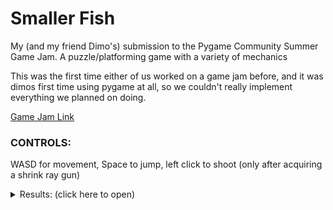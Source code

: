 # Smaller Fish

My (and my friend Dimo's) submission to the Pygame Community Summer Game Jam. A puzzle/platforming game with a variety of mechanics

This was the first time either of us worked on a game jam before, and it was dimos first time using pygame at all, so we couldn't really implement everything we planned on doing.

[Game Jam Link](https://itch.io/jam/pygame-community-summer-jam-2023/rate/2210502)

### CONTROLS:
WASD for movement, Space to jump, left click to shoot (only after acquiring a shrink ray gun)

<details><summary>Results: (click here to open)</summary>
<p>

https://github.com/EgeEken/Smaller-Fish/assets/96302110/504cf11a-d956-4efa-bc73-9d3c3d5ea545

</p>
</details>


